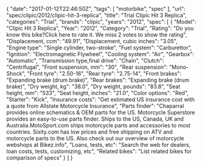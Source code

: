 {
    "date": "2017-01-12T22:46:50Z",
    "tags": [
        "motorbike",
        "spec"
    ],
    "url": "spec\/clipic\/2012\/clipic-hit-3-replica",
    "title": "Trial Clipic Hit 3 Replica",
    "categories": "Trial",
    "brands": "clipic",
    "years": "2012",
    "spec": [
        {
            "Model": "Clipic Hit 3 Replica",
            "Year": "2012",
            "Category": "Trial",
            "Rating": "Do you know this bike?Click here to rate it. We miss 2 votes to show the rating",
            "Displacement, ccm": "49.91",
            "Displacement, cubic inches": "3.05",
            "Engine type": "Single cylinder, two-stroke",
            "Fuel system": "Carburettor",
            "Ignition": "Electromagnetic Flywheel",
            "Cooling system": "Air",
            "Gearbox": "Automatic",
            "Transmission type,final drive": "Chain",
            "Clutch": "Centrifugal",
            "Front suspension, mm": "30",
            "Rear suspension": "Mono-Shock",
            "Front tyre": "2.50-16",
            "Rear tyre": "2.75-14",
            "Front brakes": "Expanding brake (drum brake)",
            "Rear brakes": "Expanding brake (drum brake)",
            "Dry weight, kg": "38.0",
            "Dry weight, pounds": "83.8",
            "Seat height, mm": "533",
            "Seat height, inches": "21.0",
            "Color options": "Red",
            "Starter": "Kick",
            "Insurance costs": "Get estimated US insurance cost with a quote from Allstate Motorcycle Insurance",
            "Parts finder": "Chaparral provides online schematics & OEM parts for the US.   Motorcycle Superstore provides an easy-to-use parts finder. Ships to the US, Canada, UK and Australia.MotoSport.com ships motorcycle parts and accessories to most countries.    Sixity.com has low prices and free shipping on ATV and motorcycle parts to the US. Also check out our overview of motorcycle webshops at Bikez.info",
            "Loans, tests, etc": "Search the web for dealers, loan costs, tests, customizing, etc",
            "Related bikes": "List related bikes for comparison of specs"
        }
    ]
}